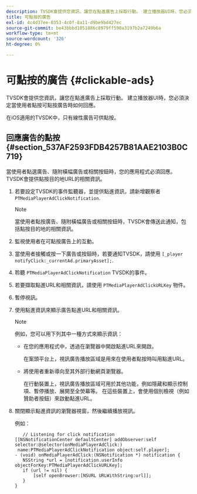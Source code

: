 ```yaml
---
description: TVSDK會提供您資訊，讓您在點進廣告上採取行動。 建立播放器UI時，您必須決定當使用者點按可點按廣告時如何回應。
title: 可點按的廣告
exl-id: 4c4d37ee-0353-4c0f-8a11-d9be9bd427ec
source-git-commit: be43bbbd1051886c8979ff590a3197b2a7249b6a
workflow-type: tm+mt
source-wordcount: '326'
ht-degree: 0%

---
```


# 可點按的廣告 {#clickable-ads}

TVSDK會提供您資訊，讓您在點進廣告上採取行動。 建立播放器UI時，您必須決定當使用者點按可點按廣告時如何回應。

在iOS適用的TVSDK中，只有線性廣告可供點按。

## 回應廣告的點按 {#section_537AF2593FDB4257B81AAE2103B0C719}

當使用者點選廣告、隨附橫幅廣告或相關按鈕時，您的應用程式必須回應。 TVSDK會提供點按目的地URL的相關資訊。

1. 若要設定TVSDK的事件監聽器，並提供點進資訊，請新增觀察者 `PTMediaPlayerAdClickNotification`.

   >[!NOTE]
   >
   >當使用者點按廣告、隨附橫幅廣告或相關按鈕時，TVSDK會傳送此通知，包括點按目的地的相關資訊。

1. 監視使用者在可點按廣告上的互動。
1. 當使用者接觸或按一下廣告或按鈕時，若要通知TVSDK，請使用 `[_player notifyClick:_currentAd.primaryAsset];`.
1. 聆聽 `PTMediaPlayerAdClickNotification` TVSDK的事件。
1. 若要擷取點進URL和相關資訊，請使用 `PTMediaPlayerAdClickURLKey` 物件。
1. 暫停視訊。
1. 使用點進資訊來顯示廣告點進URL和相關資訊。

   >[!NOTE]
   >
   >例如，您可以用下列其中一種方式來顯示資訊：

   * 在您的應用程式中，透過在瀏覽器中開啟點進URL來開啟。

      在案頭平台上，視訊廣告播放區域是用來在使用者點按時叫用點進URL。
   * 將使用者重新導向至其外部行動網頁瀏覽器。

      在行動裝置上，視訊廣告播放區域可用於其他功能，例如隱藏和顯示控制項、暫停播放、展開至全熒幕等。 在這些裝置上，會使用個別檢視（例如贊助者按鈕）來啟動點進URL。

1. 關閉顯示點進資訊的瀏覽器視窗，然後繼續播放視訊。

   例如：

   ```
      // Listening for click notification  
   [[NSNotificationCenter defaultCenter] addObserver:self selector:@selector(onMediaPlayerAdClick:)  
    name:PTMediaPlayerAdClickNotification object:self.player]; 
   - (void) onMediaPlayerAdClick:(NSNotification *) notification { 
      NSString *url = [notification.userInfo objectForKey:PTMediaPlayerAdClickURLKey];  
      if (url != nil) { 
          [self openBrowser:[NSURL URLWithString:url]]; 
      } 
   } 
   ```

